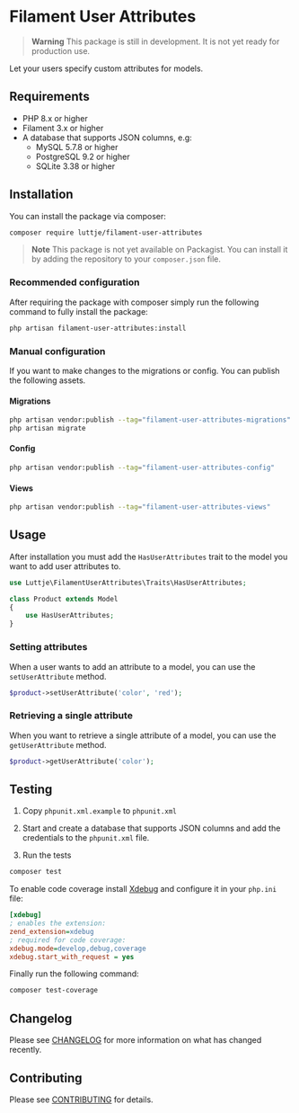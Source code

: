 # Filament User Attributes

> **Warning**
> This package is still in development. It is not yet ready for production use.

<!--

[![Latest Version on Packagist](https://img.shields.io/packagist/v/luttje/filament-user-attributes.svg?style=flat-square)](https://packagist.org/packages/luttje/filament-user-attributes)
[![GitHub Tests Action Status](https://img.shields.io/github/actions/workflow/status/luttje/filament-user-attributes/run-tests.yml?branch=main&label=tests&style=flat-square)](https://github.com/luttje/filament-user-attributes/actions?query=workflow%3Arun-tests+branch%3Amain)
[![GitHub Code Style Action Status](https://img.shields.io/github/actions/workflow/status/luttje/filament-user-attributes/fix-php-code-style-issues.yml?branch=main&label=code%20style&style=flat-square)](https://github.com/luttje/filament-user-attributes/actions?query=workflow%3A"Fix+PHP+code+style+issues"+branch%3Amain)
[![Total Downloads](https://img.shields.io/packagist/dt/luttje/filament-user-attributes.svg?style=flat-square)](https://packagist.org/packages/luttje/filament-user-attributes)

-->

Let your users specify custom attributes for models.

## Requirements

- PHP 8.x or higher
- Filament 3.x or higher
- A database that supports JSON columns, e.g:
    - MySQL 5.7.8 or higher
    - PostgreSQL 9.2 or higher
    - SQLite 3.38 or higher

## Installation

You can install the package via composer:

```bash
composer require luttje/filament-user-attributes
```

> **Note** 
> This package is not yet available on Packagist. You can install it by adding the repository to your `composer.json` file.

### Recommended configuration

After requiring the package with composer simply run the following command to fully install the package:

```bash
php artisan filament-user-attributes:install
```

### Manual configuration

If you want to make changes to the migrations or config. You can publish the following assets.

#### Migrations

```bash
php artisan vendor:publish --tag="filament-user-attributes-migrations"
php artisan migrate
```

#### Config

```bash
php artisan vendor:publish --tag="filament-user-attributes-config"
```

#### Views

```bash
php artisan vendor:publish --tag="filament-user-attributes-views"
```

## Usage

After installation you must add the `HasUserAttributes` trait to the model you want to add user attributes to.

```php
use Luttje\FilamentUserAttributes\Traits\HasUserAttributes;

class Product extends Model
{
    use HasUserAttributes;
}
```

### Setting attributes

When a user wants to add an attribute to a model, you can use the `setUserAttribute` method.

```php
$product->setUserAttribute('color', 'red');
```

### Retrieving a single attribute

When you want to retrieve a single attribute of a model, you can use the `getUserAttribute` method.

```php
$product->getUserAttribute('color');
```

## Testing

1. Copy `phpunit.xml.example` to `phpunit.xml`

2. Start and create a database that supports JSON columns and add the credentials to the `phpunit.xml` file.

3. Run the tests
```bash
composer test
```

To enable code coverage install [Xdebug](https://xdebug.org/wizard) and configure it in your `php.ini` file:
```ini
[xdebug]
; enables the extension:
zend_extension=xdebug
; required for code coverage:
xdebug.mode=develop,debug,coverage
xdebug.start_with_request = yes
```
Finally run the following command:
```bash
composer test-coverage
```

## Changelog

Please see [CHANGELOG](CHANGELOG.md) for more information on what has changed recently.

## Contributing

Please see [CONTRIBUTING](.github/CONTRIBUTING.md) for details.
